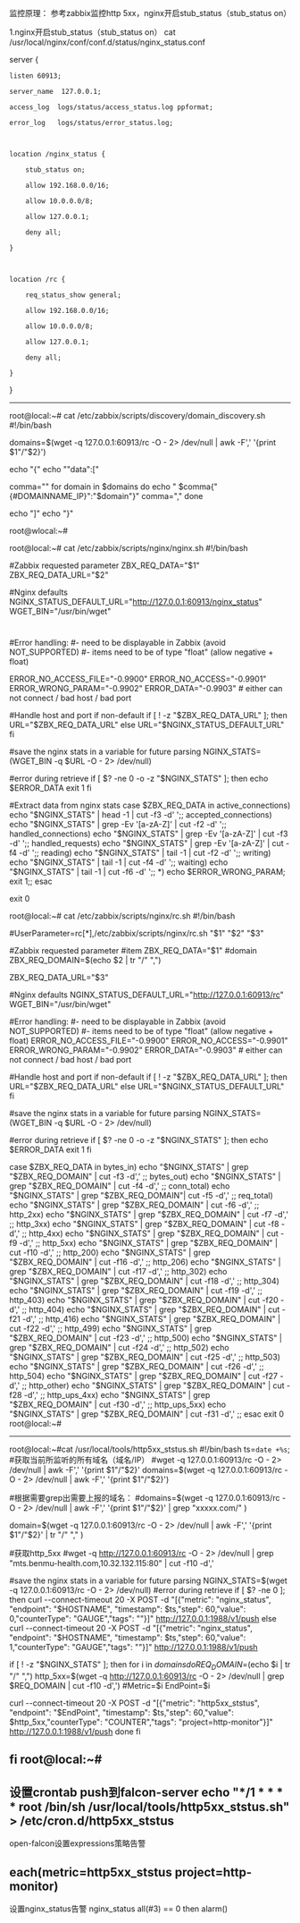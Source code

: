 监控原理：
参考zabbix监控http 5xx，nginx开启stub_status（stub_status on）

1.nginx开启stub_status（stub_status on）
cat /usr/local/nginx/conf/conf.d/status/nginx_status.conf

server {

    listen 60913;

    server_name  127.0.0.1;

    access_log  logs/status/access_status.log ppformat;

    error_log   logs/status/error_status.log;

 

    location /nginx_status {

        stub_status on;

        allow 192.168.0.0/16;

        allow 10.0.0.0/8;

        allow 127.0.0.1;

        deny all;

    }

 

    location /rc {

        req_status_show general;

        allow 192.168.0.0/16;

        allow 10.0.0.0/8;

        allow 127.0.0.1;

        deny all;

    }

}

---------------------------------------------------------------

root@local:~# cat /etc/zabbix/scripts/discovery/domain_discovery.sh
#!/bin/bash

domains=$(wget  -q 127.0.0.1:60913/rc -O - 2> /dev/null | awk -F',' '{print $1"/"$2}')

echo "{"
echo "\"data\":["

comma=""
for domain in $domains
do
    echo "    $comma{\"{#DOMAINNAME_IP}\":\"$domain\"}"
    comma=","
done

echo "]"
echo "}"

root@wlocal:~#
 
root@local:~# cat /etc/zabbix/scripts/nginx/nginx.sh
#!/bin/bash

#Zabbix requested parameter
ZBX_REQ_DATA="$1"
ZBX_REQ_DATA_URL="$2"

#Nginx defaults
NGINX_STATUS_DEFAULT_URL="http://127.0.0.1:60913/nginx_status"
WGET_BIN="/usr/bin/wget"

#
#Error handling:
#- need to be displayable in Zabbix (avoid NOT_SUPPORTED)
#- items need to be of type "float" (allow negative + float)

ERROR_NO_ACCESS_FILE="-0.9900"
ERROR_NO_ACCESS="-0.9901"
ERROR_WRONG_PARAM="-0.9902"
ERROR_DATA="-0.9903" # either can not connect / bad host / bad port

#Handle host and port if non-default
if [ ! -z "$ZBX_REQ_DATA_URL" ]; then
URL="$ZBX_REQ_DATA_URL"
else
URL="$NGINX_STATUS_DEFAULT_URL"
fi

#save the nginx stats in a variable for future parsing
NGINX_STATS=$($WGET_BIN -q $URL -O - 2> /dev/null)

#error during retrieve
if [ $? -ne 0 -o -z "$NGINX_STATS" ]; then
echo $ERROR_DATA
  exit 1
fi


#Extract data from nginx stats
case $ZBX_REQ_DATA in
  active_connections) echo "$NGINX_STATS" | head -1 | cut -f3 -d' ';;
  accepted_connections) echo "$NGINX_STATS" | grep -Ev '[a-zA-Z]' | cut -f2 -d' ';;
  handled_connections) echo "$NGINX_STATS" | grep -Ev '[a-zA-Z]' | cut -f3 -d' ';;
  handled_requests) echo "$NGINX_STATS" | grep -Ev '[a-zA-Z]' | cut -f4 -d' ';;
  reading) echo "$NGINX_STATS" | tail -1 | cut -f2 -d' ';;
  writing) echo "$NGINX_STATS" | tail -1 | cut -f4 -d' ';;
  waiting) echo "$NGINX_STATS" | tail -1 | cut -f6 -d' ';;
  *) echo $ERROR_WRONG_PARAM; exit 1;;
esac

exit 0

root@local:~# cat /etc/zabbix/scripts/nginx/rc.sh
#!/bin/bash

#UserParameter=rc[*],/etc/zabbix/scripts/nginx/rc.sh "$1" "$2" "$3"

#Zabbix requested parameter
#item
ZBX_REQ_DATA="$1"
#domain
ZBX_REQ_DOMAIN=$(echo $2 | tr "/" ",")

ZBX_REQ_DATA_URL="$3"

#Nginx defaults
NGINX_STATUS_DEFAULT_URL="http://127.0.0.1:60913/rc"
WGET_BIN="/usr/bin/wget"

#Error handling:
#- need to be displayable in Zabbix (avoid NOT_SUPPORTED)
#- items need to be of type "float" (allow negative + float)
ERROR_NO_ACCESS_FILE="-0.9900"
ERROR_NO_ACCESS="-0.9901"
ERROR_WRONG_PARAM="-0.9902"
ERROR_DATA="-0.9903" # either can not connect / bad host / bad port

#Handle host and port if non-default
if [ ! -z "$ZBX_REQ_DATA_URL" ]; then
URL="$ZBX_REQ_DATA_URL"
else
URL="$NGINX_STATUS_DEFAULT_URL"
fi

#save the nginx stats in a variable for future parsing
NGINX_STATS=$($WGET_BIN -q $URL -O - 2> /dev/null)

#error during retrieve
if [ $? -ne 0 -o -z "$NGINX_STATS" ]; then
echo $ERROR_DATA
  exit 1
fi

case $ZBX_REQ_DATA in
    bytes_in) echo "$NGINX_STATS" | grep "$ZBX_REQ_DOMAIN"  | cut -f3 -d',' ;;
    bytes_out) echo "$NGINX_STATS" | grep "$ZBX_REQ_DOMAIN" | cut -f4 -d',' ;;
    conn_total) echo "$NGINX_STATS" | grep "$ZBX_REQ_DOMAIN"| cut -f5 -d',' ;;
    req_total) echo "$NGINX_STATS" | grep "$ZBX_REQ_DOMAIN" | cut -f6 -d',' ;;
    http_2xx) echo "$NGINX_STATS" | grep "$ZBX_REQ_DOMAIN" | cut -f7 -d',' ;;
    http_3xx) echo "$NGINX_STATS" | grep "$ZBX_REQ_DOMAIN" | cut -f8 -d',' ;;
    http_4xx) echo "$NGINX_STATS" | grep "$ZBX_REQ_DOMAIN" | cut -f9 -d',' ;;
    http_5xx) echo "$NGINX_STATS" | grep "$ZBX_REQ_DOMAIN" | cut -f10 -d',' ;;
    http_200) echo "$NGINX_STATS" | grep "$ZBX_REQ_DOMAIN" | cut -f16 -d',' ;;
    http_206) echo "$NGINX_STATS" | grep "$ZBX_REQ_DOMAIN" | cut -f17 -d',' ;;
    http_302) echo "$NGINX_STATS" | grep "$ZBX_REQ_DOMAIN" | cut -f18 -d',' ;;
    http_304) echo "$NGINX_STATS" | grep "$ZBX_REQ_DOMAIN" | cut -f19 -d',' ;;
    http_403) echo "$NGINX_STATS" | grep "$ZBX_REQ_DOMAIN" | cut -f20 -d',' ;;
    http_404) echo "$NGINX_STATS" | grep "$ZBX_REQ_DOMAIN" | cut -f21 -d',' ;;
    http_416) echo "$NGINX_STATS" | grep "$ZBX_REQ_DOMAIN" | cut -f22 -d',' ;;
    http_499) echo "$NGINX_STATS" | grep "$ZBX_REQ_DOMAIN" | cut -f23 -d',' ;;
    http_500) echo "$NGINX_STATS" | grep "$ZBX_REQ_DOMAIN" | cut -f24 -d',' ;;
    http_502) echo "$NGINX_STATS" | grep "$ZBX_REQ_DOMAIN" | cut -f25 -d',' ;;
    http_503) echo "$NGINX_STATS" | grep "$ZBX_REQ_DOMAIN" | cut -f26 -d',' ;;
    http_504) echo "$NGINX_STATS" | grep "$ZBX_REQ_DOMAIN" | cut -f27 -d',' ;;
    http_other) echo "$NGINX_STATS" | grep "$ZBX_REQ_DOMAIN" |  cut -f28 -d',' ;;
    http_ups_4xx) echo "$NGINX_STATS" | grep "$ZBX_REQ_DOMAIN" |  cut -f30 -d',' ;;
    http_ups_5xx) echo "$NGINX_STATS" | grep "$ZBX_REQ_DOMAIN" |  cut -f31 -d',' ;;
esac
exit 0
root@local:~#

---------------------------------------------------
root@local:~#cat /usr/local/tools/http5xx_ststus.sh
#!/bin/bash
ts=`date +%s`;
#获取当前所监听的所有域名（域名/IP）
#wget  -q 127.0.0.1:60913/rc -O - 2> /dev/null | awk -F',' '{print $1"/"$2}'
domains=$(wget  -q 127.0.0.1:60913/rc -O - 2> /dev/null | awk -F',' '{print $1"/"$2}')

#根据需要grep出需要上报的域名：
#domains=$(wget  -q 127.0.0.1:60913/rc -O - 2> /dev/null | awk -F',' '{print $1"/"$2}' | grep "xxxxx.com/" )

domain=$(wget  -q 127.0.0.1:60913/rc -O - 2> /dev/null | awk -F',' '{print $1"/"$2}' | tr "/" "," )


#获取http_5xx
#wget -q http://127.0.0.1:60913/rc -O - 2> /dev/null | grep "mts.benmu-health.com,10.32.132.115:80" | cut -f10 -d','

#save the nginx stats in a variable for future parsing
NGINX_STATS=$(wget  -q 127.0.0.1:60913/rc -O - 2> /dev/null)
#error during retrieve
if [ $? -ne 0 ]; then
curl --connect-timeout 20 -X POST -d "[{\"metric\": \"nginx_status\", \"endpoint\": \"$HOSTNAME\", \"timestamp\": $ts,\"step\": 60,\"value\": 0,\"counterType\": \"GAUGE\",\"tags\": \"\"}]" http://127.0.0.1:1988/v1/push
else
curl --connect-timeout 20 -X POST -d "[{\"metric\": \"nginx_status\", \"endpoint\": \"$HOSTNAME\", \"timestamp\": $ts,\"step\": 60,\"value\": 1,\"counterType\": \"GAUGE\",\"tags\": \"\"}]" http://127.0.0.1:1988/v1/push

if [ ! -z  "$NGINX_STATS" ]; then
for i in $domains
do
REQ_DOMAIN=$(echo $i | tr "/" ",")
http_5xx=$(wget -q http://127.0.0.1:60913/rc -O - 2> /dev/null | grep $REQ_DOMAIN | cut -f10 -d',')
#Metric=$i
EndPoint=$i

curl --connect-timeout 20 -X POST -d "[{\"metric\": \"http5xx_ststus\", \"endpoint\": \"$EndPoint\", \"timestamp\": $ts,\"step\": 60,\"value\": $http_5xx,\"counterType\": \"COUNTER\",\"tags\": \"project=http-monitor\"}]" http://127.0.0.1:1988/v1/push
done
fi

fi
root@local:~#
--------------------------------------------------------------------
设置crontab push到falcon-server
echo "*/1 * * * * root /bin/sh /usr/local/tools/http5xx_ststus.sh" > /etc/cron.d/http5xx_ststus
-----------------------------------------------------------------------
open-falcon设置expressions策略告警

each(metric=http5xx_ststus project=http-monitor)
----------------------------------------------------
设置nginx_status告警
nginx_status all(#3) == 0 then alarm()
